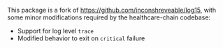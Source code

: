 This package is a fork of https://github.com/inconshreveable/log15, with some
minor modifications required by the healthcare-chain codebase:

 * Support for log level `trace`
 * Modified behavior to exit on `critical` failure
